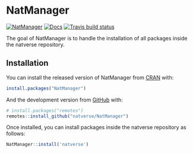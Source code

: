 
<!-- README.md is generated from README.Rmd. Please edit that file -->

# NatManager

<!-- badges: start -->

[![NatManager](https://img.shields.io/badge/NatManager-Part%20of%20the%20natverse-a241b6)](https://natverse.github.io)
[![Docs](https://img.shields.io/badge/docs-100%25-brightgreen.svg)](https://natverse.github.io/NatManager/reference/)
[![Travis build
status](https://travis-ci.org/natverse/NatManager.svg?branch=master)](https://travis-ci.org/natverse/NatManager)
<!-- badges: end -->

The goal of NatManager is to handle the installation of all packages
inside the natverse repository.

## Installation

You can install the released version of NatManager from
[CRAN](https://CRAN.R-project.org) with:

``` r
install.packages("NatManager")
```

And the development version from [GitHub](https://github.com/) with:

``` r
# install.packages("remotes")
remotes::install_github("natverse/NatManager")
```

Once installed, you can install packages inside the natverse repository
as follows:

``` r
NatManager::install('natverse')
```
